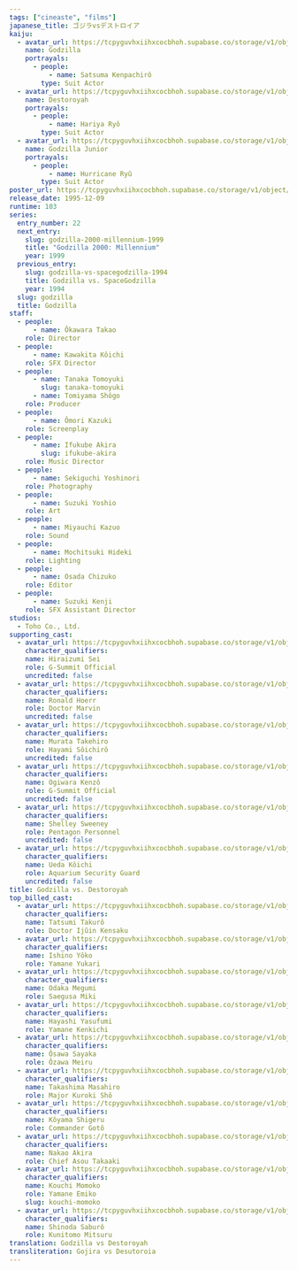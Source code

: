 ```yaml
---
tags: ["cineaste", "films"]
japanese_title: ゴジラvsデストロイア
kaiju:
  - avatar_url: https://tcpyguvhxiihxcocbhoh.supabase.co/storage/v1/object/public/godzilla-cineaste-public/content/films/godzilla-vs-destoroyah-1995/kaiju-avatars/kenpachiro-satsuma-0.jpg?t=2023-09-04T02%3A16%3A34.718Z
    name: Godzilla
    portrayals:
      - people:
          - name: Satsuma Kenpachirô
        type: Suit Actor
  - avatar_url: https://tcpyguvhxiihxcocbhoh.supabase.co/storage/v1/object/public/godzilla-cineaste-public/content/films/godzilla-vs-destoroyah-1995/kaiju-avatars/ryo-hariya-0.jpg?t=2023-09-04T02%3A16%3A39.043Z
    name: Destoroyah
    portrayals:
      - people:
          - name: Hariya Ryô
        type: Suit Actor
  - avatar_url: https://tcpyguvhxiihxcocbhoh.supabase.co/storage/v1/object/public/godzilla-cineaste-public/content/films/godzilla-vs-destoroyah-1995/kaiju-avatars/hurricane-ryu-0.jpg?t=2023-09-04T02%3A16%3A24.093Z
    name: Godzilla Junior
    portrayals:
      - people:
          - name: Hurricane Ryû
        type: Suit Actor
poster_url: https://tcpyguvhxiihxcocbhoh.supabase.co/storage/v1/object/public/godzilla-cineaste-public/content/films/godzilla-vs-destoroyah-1995/posters/godzilla-vs-destroyer-1995.jpg
release_date: 1995-12-09
runtime: 103
series:
  entry_number: 22
  next_entry:
    slug: godzilla-2000-millennium-1999
    title: "Godzilla 2000: Millennium"
    year: 1999
  previous_entry:
    slug: godzilla-vs-spacegodzilla-1994
    title: Godzilla vs. SpaceGodzilla
    year: 1994
  slug: godzilla
  title: Godzilla
staff:
  - people:
      - name: Ôkawara Takao
    role: Director
  - people:
      - name: Kawakita Kôichi
    role: SFX Director
  - people:
      - name: Tanaka Tomoyuki
        slug: tanaka-tomoyuki
      - name: Tomiyama Shôgo
    role: Producer
  - people:
      - name: Ômori Kazuki
    role: Screenplay
  - people:
      - name: Ifukube Akira
        slug: ifukube-akira
    role: Music Director
  - people:
      - name: Sekiguchi Yoshinori
    role: Photography
  - people:
      - name: Suzuki Yoshio
    role: Art
  - people:
      - name: Miyauchi Kazuo
    role: Sound
  - people:
      - name: Mochitsuki Hideki
    role: Lighting
  - people:
      - name: Osada Chizuko
    role: Editor
  - people:
      - name: Suzuki Kenji
    role: SFX Assistant Director
studios:
  - Toho Co., Ltd.
supporting_cast:
  - avatar_url: https://tcpyguvhxiihxcocbhoh.supabase.co/storage/v1/object/public/godzilla-cineaste-public/content/films/godzilla-vs-destoroyah-1995/cast-avatars/sei-hiraizumi-0.jpg
    character_qualifiers:
    name: Hiraizumi Sei
    role: G-Summit Official
    uncredited: false
  - avatar_url: https://tcpyguvhxiihxcocbhoh.supabase.co/storage/v1/object/public/godzilla-cineaste-public/content/films/godzilla-vs-destoroyah-1995/cast-avatars/ronald-hoerr-0.jpg
    character_qualifiers:
    name: Ronald Hoerr
    role: Doctor Marvin
    uncredited: false
  - avatar_url: https://tcpyguvhxiihxcocbhoh.supabase.co/storage/v1/object/public/godzilla-cineaste-public/content/films/godzilla-vs-destoroyah-1995/cast-avatars/takehiro-murata-0.jpg
    character_qualifiers:
    name: Murata Takehiro
    role: Hayami Sôichirô
    uncredited: false
  - avatar_url: https://tcpyguvhxiihxcocbhoh.supabase.co/storage/v1/object/public/godzilla-cineaste-public/content/films/godzilla-vs-destoroyah-1995/cast-avatars/kenzo-ogiwara-0.jpg
    character_qualifiers:
    name: Ogiwara Kenzô
    role: G-Summit Official
    uncredited: false
  - avatar_url: https://tcpyguvhxiihxcocbhoh.supabase.co/storage/v1/object/public/godzilla-cineaste-public/content/films/godzilla-vs-destoroyah-1995/cast-avatars/shelley-sweeney-0.jpg
    character_qualifiers:
    name: Shelley Sweeney
    role: Pentagon Personnel
    uncredited: false
  - avatar_url: https://tcpyguvhxiihxcocbhoh.supabase.co/storage/v1/object/public/godzilla-cineaste-public/content/films/godzilla-vs-destoroyah-1995/cast-avatars/koichi-ueda-0.jpg
    character_qualifiers:
    name: Ueda Kôichi
    role: Aquarium Security Guard
    uncredited: false
title: Godzilla vs. Destoroyah
top_billed_cast:
  - avatar_url: https://tcpyguvhxiihxcocbhoh.supabase.co/storage/v1/object/public/godzilla-cineaste-public/content/films/godzilla-vs-destoroyah-1995/cast-avatars/takuro-tatsumi-0.jpg
    character_qualifiers:
    name: Tatsumi Takurô
    role: Doctor Ijûin Kensaku
  - avatar_url: https://tcpyguvhxiihxcocbhoh.supabase.co/storage/v1/object/public/godzilla-cineaste-public/content/films/godzilla-vs-destoroyah-1995/cast-avatars/yoko-ishino-0.jpg
    character_qualifiers:
    name: Ishino Yôko
    role: Yamane Yukari
  - avatar_url: https://tcpyguvhxiihxcocbhoh.supabase.co/storage/v1/object/public/godzilla-cineaste-public/content/films/godzilla-vs-destoroyah-1995/cast-avatars/megumi-odaka-0.jpg
    character_qualifiers:
    name: Odaka Megumi
    role: Saegusa Miki
  - avatar_url: https://tcpyguvhxiihxcocbhoh.supabase.co/storage/v1/object/public/godzilla-cineaste-public/content/films/godzilla-vs-destoroyah-1995/cast-avatars/yasufumi-hayashi-0.jpg
    character_qualifiers:
    name: Hayashi Yasufumi
    role: Yamane Kenkichi
  - avatar_url: https://tcpyguvhxiihxcocbhoh.supabase.co/storage/v1/object/public/godzilla-cineaste-public/content/films/godzilla-vs-destoroyah-1995/cast-avatars/sayaka-osawa-0.jpg
    character_qualifiers:
    name: Ôsawa Sayaka
    role: Ôzawa Meiru
  - avatar_url: https://tcpyguvhxiihxcocbhoh.supabase.co/storage/v1/object/public/godzilla-cineaste-public/content/films/godzilla-vs-destoroyah-1995/cast-avatars/masahiro-takashima-0.jpg
    character_qualifiers:
    name: Takashima Masahiro
    role: Major Kuroki Shô
  - avatar_url: https://tcpyguvhxiihxcocbhoh.supabase.co/storage/v1/object/public/godzilla-cineaste-public/content/films/godzilla-vs-destoroyah-1995/cast-avatars/shigeru-koyama-0.jpg
    character_qualifiers:
    name: Kôyama Shigeru
    role: Commander Gotô
  - avatar_url: https://tcpyguvhxiihxcocbhoh.supabase.co/storage/v1/object/public/godzilla-cineaste-public/content/films/godzilla-vs-destoroyah-1995/cast-avatars/akira-nakao-0.jpg
    character_qualifiers:
    name: Nakao Akira
    role: Chief Asou Takaaki
  - avatar_url: https://tcpyguvhxiihxcocbhoh.supabase.co/storage/v1/object/public/godzilla-cineaste-public/content/films/godzilla-vs-destoroyah-1995/cast-avatars/momoko-kochi-0.jpg
    character_qualifiers:
    name: Kouchi Momoko
    role: Yamane Emiko
    slug: kouchi-momoko
  - avatar_url: https://tcpyguvhxiihxcocbhoh.supabase.co/storage/v1/object/public/godzilla-cineaste-public/content/films/godzilla-vs-destoroyah-1995/cast-avatars/saburo-shinoda-0.jpg
    character_qualifiers:
    name: Shinoda Saburô
    role: Kunitomo Mitsuru
translation: Godzilla vs Destoroyah
transliteration: Gojira vs Desutoroia
---
```

